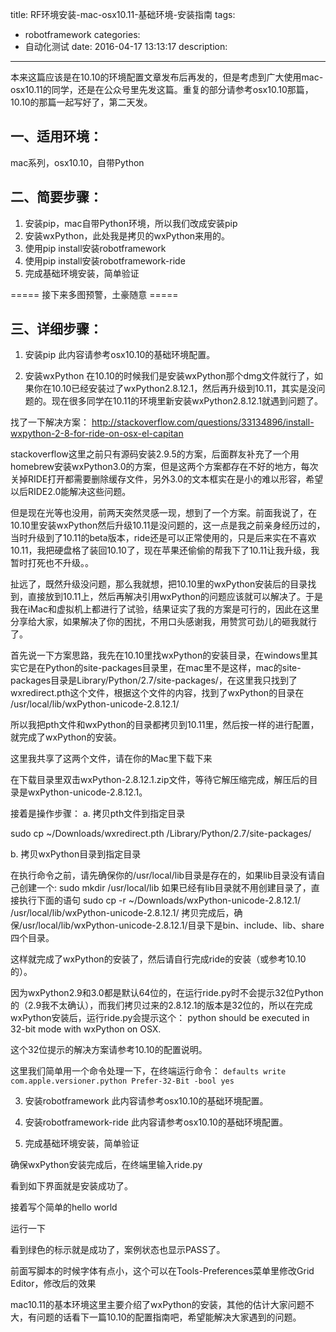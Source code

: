 title: RF环境安装-mac-osx10.11-基础环境-安装指南
tags:
  - robotframework
categories:
  - 自动化测试
date: 2016-04-17 13:13:17
description:
---
本来这篇应该是在10.10的环境配置文章发布后再发的，但是考虑到广大使用mac-osx10.11的同学，还是在公众号里先发这篇。重复的部分请参考osx10.10那篇，10.10的那篇一起写好了，第二天发。

## 一、适用环境：
mac系列，osx10.10，自带Python

## 二、简要步骤：
1. 安装pip，mac自带Python环境，所以我们改成安装pip
2. 安装wxPython，此处我是拷贝的wxPython来用的。
3. 使用pip install安装robotframework
4. 使用pip install安装robotframework-ride
5. 完成基础环境安装，简单验证


===== 接下来多图预警，土豪随意 =====

<!-- more -->

## 三、详细步骤：

1. 安装pip
此内容请参考osx10.10的基础环境配置。


2. 安装wxPython
在10.10的时候我们是安装wxPython那个dmg文件就行了，如果你在10.10已经安装过了wxPython2.8.12.1，然后再升级到10.11，其实是没问题的。现在很多同学在10.11的环境里新安装wxPython2.8.12.1就遇到问题了。

找了一下解决方案：
http://stackoverflow.com/questions/33134896/install-wxpython-2-8-for-ride-on-osx-el-capitan

stackoverflow这里之前只有源码安装2.9.5的方案，后面群友补充了一个用homebrew安装wxPython3.0的方案，但是这两个方案都存在不好的地方，每次关掉RIDE打开都需要删除缓存文件，另外3.0的文本框实在是小的难以形容，希望以后RIDE2.0能解决这些问题。

但是现在光等也没用，前两天突然灵感一现，想到了一个方案。前面我说了，在10.10里安装wxPython然后升级10.11是没问题的，这一点是我之前亲身经历过的，当时升级到了10.11的beta版本，ride还是可以正常使用的，只是后来实在不喜欢10.11，我把硬盘格了装回10.10了，现在苹果还偷偷的帮我下了10.11让我升级，我暂时打死也不升级。。

扯远了，既然升级没问题，那么我就想，把10.10里的wxPython安装后的目录找到，直接放到10.11上，然后再解决引用wxPython的问题应该就可以解决了。于是我在iMac和虚拟机上都进行了试验，结果证实了我的方案是可行的，因此在这里分享给大家，如果解决了你的困扰，不用口头感谢我，用赞赏可劲儿的砸我就行了。

首先说一下方案思路，我先在10.10里找wxPython的安装目录，在windows里其实它是在Python的site-packages目录里，在mac里不是这样，mac的site-packages目录是Library/Python/2.7/site-packages/，在这里我只找到了wxredirect.pth这个文件，根据这个文件的内容，找到了wxPython的目录在
/usr/local/lib/wxPython-unicode-2.8.12.1/

所以我把pth文件和wxPython的目录都拷贝到10.11里，然后按一样的进行配置，就完成了wxPython的安装。

这里我共享了这两个文件，请在你的Mac里下载下来

在下载目录里双击wxPython-2.8.12.1.zip文件，等待它解压缩完成，解压后的目录是wxPython-unicode-2.8.12.1。

接着是操作步骤：
a. 拷贝pth文件到指定目录

sudo cp ~/Downloads/wxredirect.pth /Library/Python/2.7/site-packages/

b. 拷贝wxPython目录到指定目录

在执行命令之前，请先确保你的/usr/local/lib目录是存在的，如果lib目录没有请自己创建一个:
sudo mkdir /usr/local/lib
如果已经有lib目录就不用创建目录了，直接执行下面的语句
sudo cp -r ~/Downloads/wxPython-unicode-2.8.12.1/ /usr/local/lib/wxPython-unicode-2.8.12.1/
拷贝完成后，确保/usr/local/lib/wxPython-unicode-2.8.12.1/目录下是bin、include、lib、share四个目录。

这样就完成了wxPython的安装了，然后请自行完成ride的安装（或参考10.10的）。

因为wxPython2.9和3.0都是默认64位的，在运行ride.py时不会提示32位Python的（2.9我不太确认），而我们拷贝过来的2.8.12.1的版本是32位的，所以在完成wxPython安装后，运行ride.py会提示这个：
python should be executed in 32-bit mode with wxPython on OSX.

这个32位提示的解决方案请参考10.10的配置说明。

这里我们简单用一个命令处理一下，在终端运行命令：
`defaults write com.apple.versioner.python Prefer-32-Bit -bool yes`


3. 安装robotframework
此内容请参考osx10.10的基础环境配置。


4. 安装robotframework-ride
此内容请参考osx10.10的基础环境配置。


5. 完成基础环境安装，简单验证

确保wxPython安装完成后，在终端里输入ride.py

看到如下界面就是安装成功了。

接着写个简单的hello world

运行一下


看到绿色的标示就是成功了，案例状态也显示PASS了。

前面写脚本的时候字体有点小，这个可以在Tools-Preferences菜单里修改Grid Editor，修改后的效果

mac10.11的基本环境这里主要介绍了wxPython的安装，其他的估计大家问题不大，有问题的话看下一篇10.10的配置指南吧，希望能解决大家遇到的问题。
